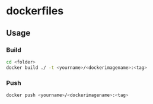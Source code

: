 # dockerfiles

## Usage

### Build

```bash
cd <folder>
docker build ./ -t <yourname>/<dockerimagename>:<tag>
```

### Push

```bash
docker push <yourname>/<dockerimagename>:<tag>
```
